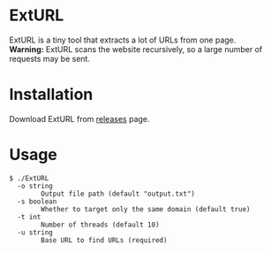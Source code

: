 # ExtURL
ExtURL is a tiny tool that extracts a lot of URLs from one page.  
**Warning:** ExtURL scans the website recursively, so a large number of requests may be sent.
# Installation

Download ExtURL from [releases](https://github.com/Ry0taK/ExtURL/releases) page.

# Usage
```
$ ./ExtURL
  -o string
    	Output file path (default "output.txt")
  -s boolean
        Whether to target only the same domain (default true)
  -t int
    	Number of threads (default 10)
  -u string
    	Base URL to find URLs (required)
```
